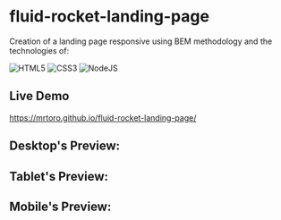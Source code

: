 # fluid-rocket-landing-page

Creation of a landing page responsive using BEM methodology and the technologies of:<br>

![HTML5](https://img.shields.io/badge/html5-%23E34F26.svg?style=for-the-badge&logo=html5&logoColor=white)
![CSS3](https://img.shields.io/badge/css3-%231572B6.svg?style=for-the-badge&logo=css3&logoColor=white)
![NodeJS](https://img.shields.io/badge/node.js-6DA55F?style=for-the-badge&logo=node.js&logoColor=white)

## Live Demo

https://mrtoro.github.io/fluid-rocket-landing-page/

## Desktop's Preview:

<!-- ![Image](assets/desktop-preview.png) -->

## Tablet's Preview:

<!-- ![Image](assets/tablet-preview.png) -->

## Mobile's Preview:

<!-- ![Image](assets/mobile-preview.png) -->
